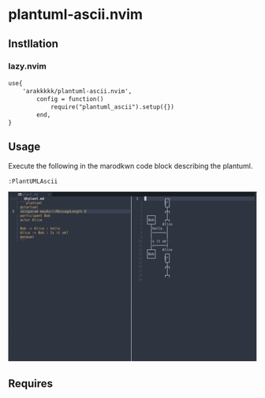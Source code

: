 # plantuml-ascii.nvim

## Instllation
### lazy.nvim
```
use{
    'arakkkkk/plantuml-ascii.nvim',
		config = function()
			require("plantuml_ascii").setup({})
		end,
}
```

## Usage

Execute the following in the marodkwn code block describing the plantuml.
```
:PlantUMLAscii
```

![preview](./doc/preview.png)

## Requires
